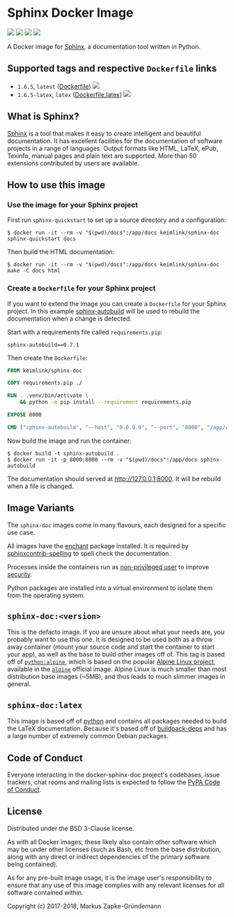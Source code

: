 # Sphinx Docker Image

[![](https://circleci.com/gh/keimlink/docker-sphinx-doc.svg?style=shield)](https://circleci.com/gh/keimlink/docker-sphinx-doc "CircleCI Build")
[![](https://img.shields.io/docker/stars/keimlink/sphinx-doc.svg)](https://hub.docker.com/r/keimlink/sphinx-doc/ "Docker Stars")
[![](https://img.shields.io/docker/pulls/keimlink/sphinx-doc.svg)](https://hub.docker.com/r/keimlink/sphinx-doc/ "Docker Pulls")
[![](https://pyup.io/repos/github/keimlink/docker-sphinx-doc/shield.svg)](https://pyup.io/repos/github/keimlink/docker-sphinx-doc/ " Python Dependency Updates")

A Docker image for [Sphinx](http://www.sphinx-doc.org/), a documentation tool written in Python.

## Supported tags and respective `Dockerfile` links

* `1.6.5`, `latest` ([Dockerfile](https://github.com/keimlink/docker-sphinx-doc/blob/master/Dockerfile)) [![](https://images.microbadger.com/badges/image/keimlink/sphinx-doc.svg)](https://microbadger.com/images/keimlink/sphinx-doc "Image download size and number of layers")
* `1.6.5-latex`, `latex` ([Dockerfile.latex](https://github.com/keimlink/docker-sphinx-doc/blob/master/Dockerfile.latex)) [![](https://images.microbadger.com/badges/image/keimlink/sphinx-doc:latex.svg)](https://microbadger.com/images/keimlink/sphinx-doc:latex "Image download size and number of layers")

## What is Sphinx?

[Sphinx](http://www.sphinx-doc.org/) is a tool that makes it easy to create intelligent and beautiful documentation. It has excellent facilities for the documentation of software projects in a range of languages. Output formats like HTML, LaTeX, ePub, Texinfo, manual pages and plain text are supported. More than 50 extensions contributed by users are available.

## How to use this image

### Use the image for your Sphinx project

First run `sphinx-quickstart` to set up a source directory and a configuration:

```console
$ docker run -it --rm -v "$(pwd)/docs":/app/docs keimlink/sphinx-doc sphinx-quickstart docs
```

Then build the HTML documentation:

```console
$ docker run -it --rm -v "$(pwd)/docs":/app/docs keimlink/sphinx-doc make -C docs html
```

### Create a `Dockerfile` for your Sphinx project

If you want to extend the image you can create a `Dockerfile` for your Sphinx project. In this example [sphinx-autobuild](https://github.com/GaretJax/sphinx-autobuild) will be used to rebuild the documentation when a change is detected.

Start with a requirements file called `requirements.pip`:

```
sphinx-autobuild==0.7.1
```

Then create the `Dockerfile`:

```dockerfile
FROM keimlink/sphinx-doc

COPY requirements.pip ./

RUN . .venv/bin/activate \
    && python -m pip install --requirement requirements.pip

EXPOSE 8000

CMD ["sphinx-autobuild", "--host", "0.0.0.0", "--port", "8000", "/app/docs", "/app/docs/_build/html"]
```

Now build the image and run the container:

```console
$ docker build -t sphinx-autobuild .
$ docker run -it -p 8000:8000 --rm -v "$(pwd)/docs":/app/docs sphinx-autobuild
```

The documentation should served at http://127.0.0.1:8000. It will be rebuild when a file is changed.

## Image Variants

The `sphinx-doc` images come in many flavours, each designed for a specific use case.

All images have the [enchant](https://github.com/AbiWord/enchant) package installed. It is required by [sphinxcontrib-spelling](https://github.com/sphinx-contrib/spelling) to spell check the documentation.

Processes inside the containers run as [non-privileged user](http://blog.dscpl.com.au/2016/12/what-user-should-you-use-to-run-docker.html) to improve [security](https://docs.docker.com/engine/security/security/#conclusions).

Python packages are installed into a virtual environment to isolate them from the operating system.

## `sphinx-doc:<version>`

This is the defacto image. If you are unsure about what your needs are, you probably want to use this one. It is designed to be used both as a throw away container (mount your source code and start the container to start your app), as well as the base to build other images off of. This tag is based off of [`python:alpine`](https://hub.docker.com/_/python/), which is based on the popular [Alpine Linux project](http://alpinelinux.org/), available in the [`alpine`](https://hub.docker.com/_/alpine) official image. Alpine Linux is much smaller than most distribution base images (~5MB), and thus leads to much slimmer images in general.

## `sphinx-doc:latex`

This image is based off of [python](https://hub.docker.com/_/python/) and contains all packages needed to build the LaTeX documentation. Because it's based off of [buildpack-deps](https://registry.hub.docker.com/_/buildpack-deps/) and has a large number of extremely common Debian packages.

## Code of Conduct

Everyone interacting in the docker-sphinx-doc project's codebases, issue trackers, chat rooms and mailing lists is expected to follow the [PyPA Code of Conduct](https://www.pypa.io/en/latest/code-of-conduct/).

## License

Distributed under the BSD 3-Clause license.

As with all Docker images, these likely also contain other software which may be under other licenses (such as Bash, etc from the base distribution, along with any direct or indirect dependencies of the primary software being contained).

As for any pre-built image usage, it is the image user's responsibility to ensure that any use of this image complies with any relevant licenses for all software contained within.

Copyright (c) 2017-2018, Markus Zapke-Gründemann
